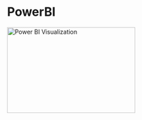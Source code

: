 # PowerBI

<img src="https://github.com/IshwariK117/PowerBI/blob/main/PowerBi_Visualization.png" alt="Power BI Visualization" width="300" height="200">

